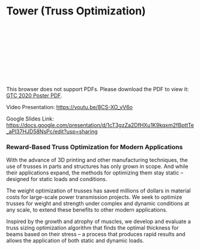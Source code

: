 # Tower (Truss Optimization)

<object data="https://www.nvidia.com/content/dam/en-zz/Solutions/gtc/conference-posters/gtc2020-posters/Design_Engineering_01_P21881_Jaryd_Domine_Web.pdf" type="application/pdf" width="700px" height="700px">
    <embed src="https://www.nvidia.com/content/dam/en-zz/Solutions/gtc/conference-posters/gtc2020-posters/Design_Engineering_01_P21881_Jaryd_Domine_Web.pdf">
        <p>This browser does not support PDFs. Please download the PDF to view it: <a href="https://www.nvidia.com/content/dam/en-zz/Solutions/gtc/conference-posters/gtc2020-posters/Design_Engineering_01_P21881_Jaryd_Domine_Web.pdf">GTC 2020 Poster PDF</a>.</p>
    </embed>
</object>

Video Presentation: https://youtu.be/8CS-XO_yV6o

Google Slides Link: https://docs.google.com/presentation/d/1cT3gzZa2DfHXu1K9kqxm2fBpttTe_aPl37HJD58NsPc/edit?usp=sharing

### Reward-Based Truss Optimization for Modern Applications

With the advance of 3D printing and other manufacturing techniques, the use of trusses in parts and structures has only grown in scope. And while their applications expand, the methods for optimizing them stay static – designed for static loads and conditions.

The weight optimization of trusses has saved millions of dollars in material costs for large-scale power transmission projects. We seek to optimize trusses for weight and strength under complex and dynamic conditions at any scale, to extend these benefits to other modern applications.

Inspired by the growth and atrophy of muscles, we develop and evaluate a truss sizing optimization algorithm that finds the optimal thickness for beams based on their stress – a process that produces rapid results and allows the application of both static and dynamic loads.
